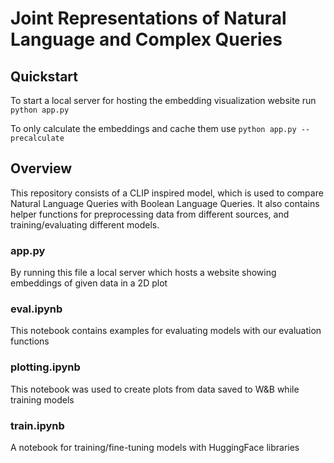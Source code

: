 # Joint Representations of Natural Language and Complex Queries

## Quickstart
To start a local server for hosting the embedding visualization website run `python app.py`

To only calculate the embeddings and cache them use `python app.py --precalculate`

## Overview
This repository consists of a CLIP inspired model, which is used to compare Natural Language Queries with Boolean Language Queries. It also contains helper functions for preprocessing data from different sources, and training/evaluating different models.

### app.py
By running this file a local server which hosts a website showing embeddings of given data in a 2D plot

### eval.ipynb
This notebook contains examples for evaluating models with our evaluation functions

### plotting.ipynb
This notebook was used to create plots from data saved to W&B while training models

### train.ipynb
A notebook for training/fine-tuning models with HuggingFace libraries